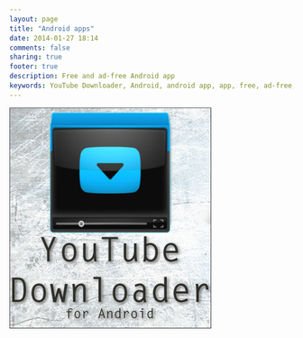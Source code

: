 ```yaml
---
layout: page
title: "Android apps"
date: 2014-01-27 18:14
comments: false
sharing: true
footer: true
description: Free and ad-free Android app
keywords: YouTube Downloader, Android, android app, app, free, ad-free, no ads, dentex, video, audio, YouTube, downloader, media, conversion, extraction, management
---
```

[![YTD_banner](/images/apps/YTD_banner.jpg)](/apps/youtubedownloader)
